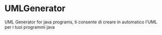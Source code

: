 UMLGenerator
============

UML Generator for java programs, ti consente di creare in automatico l'UML per i tuoi programmi java

